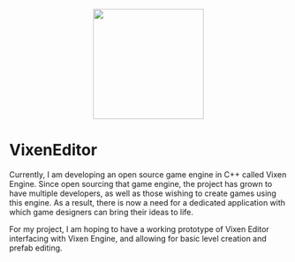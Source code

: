 <p align="center">
<img src="https://raw.githubusercontent.com/MattGuerrette/VixenEditor/master/icons/editor_splash.png" height="200">
</p>

# VixenEditor

Currently, I am developing an open source game engine in C++ called Vixen Engine. Since open sourcing that game engine,
the project has grown to have multiple developers, as well as those wishing to create games using this engine. As a result,
there is now a need for a dedicated application with which game designers can bring their ideas to life.

For my project, I am hoping to have a working prototype of Vixen Editor interfacing with Vixen Engine, and allowing for basic
level creation and prefab editing.